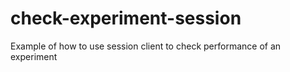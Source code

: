 # check-experiment-session
Example of how to use session client to check performance of an experiment
